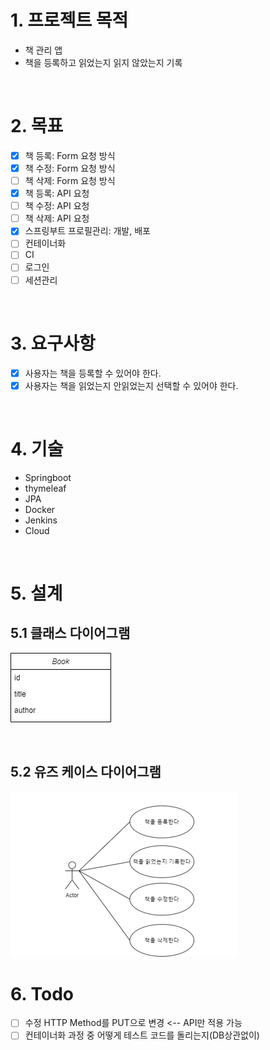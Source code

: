 # 1. 프로젝트 목적
- 책 관리 앱
- 책을 등록하고 읽었는지 읽지 않았는지 기록

<br>

# 2. 목표
- [x] 책 등록: Form 요청 방식
- [x] 책 수정: Form 요청 방식
- [ ] 책 삭제: Form 요청 방식
- [x] 책 등록: API 요청
- [ ] 책 수정: API 요청
- [ ] 책 삭제: API 요청
- [x] 스프링부트 프로필관리: 개발, 배포
- [ ] 컨테이너화
- [ ] CI
- [ ] 로그인
- [ ] 세션관리

<br>

# 3. 요구사항
- [x] 사용자는 책을 등록할 수 있어야 한다.
- [x] 사용자는 책을 읽었는지 안읽었는지 선택할 수 있어야 한다.

<br>

# 4. 기술
- Springboot
- thymeleaf
- JPA
- Docker
- Jenkins
- Cloud

<br>

# 5. 설계
## 5.1 클래스 다이어그램
![class_diagram](imgs/class_diagram.png) 

<br>

## 5.2 유즈 케이스 다이어그램
![use_case](imgs/use_case.png)

# 6. Todo
- [ ] 수정 HTTP Method를 PUT으로 변경 <-- API만 적용 가능
- [ ] 컨테이너화 과정 중 어떻게 테스트 코드를 돌리는지(DB상관없이)